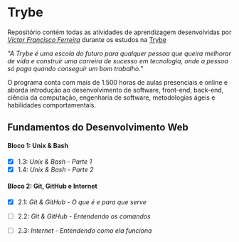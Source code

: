 # Trybe

Repositório contém todas as atividades de aprendizagem desenvolvidas por _[Victor Francisco Ferreira](https://www.linkedin.com/in/victor-francisco-ferreira-8a5291195/)_ durante os estudos na [Trybe](https://www.betrybe.com/)

_"A Trybe é uma escola do futuro para qualquer pessoa que queira melhorar de vida e construir uma carreira de sucesso em tecnologia, onde a pessoa só paga quando conseguir um bom trabalho."_

O programa conta com mais de 1.500 horas de aulas presenciais e online e aborda introdução ao desenvolvimento de software, front-end, back-end, ciência da computação, engenharia de software, metodologias ágeis e habilidades comportamentais.

## Fundamentos do Desenvolvimento Web

#### Bloco 1: Unix & Bash

- [x] 1.3: _Unix & Bash - Parte 1_
- [x] 1.4: _Unix & Bash - Parte 2_

#### Bloco 2: Git, GitHub e Internet

- [x] 2.1: _Git & GitHub - O que é e para que serve_
- [ ] 2.2: _Git & GitHub - Entendendo os comandos_
- [ ] 2.3: _Internet - Entendendo como ela funciona_


